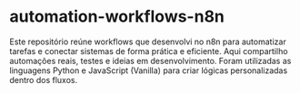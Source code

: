 # automation-workflows-n8n
Este repositório reúne workflows que desenvolvi no n8n para automatizar tarefas e conectar sistemas de forma prática e eficiente. Aqui compartilho automações reais, testes e ideias em desenvolvimento. Foram utilizadas as linguagens Python e JavaScript (Vanilla) para criar lógicas personalizadas dentro dos fluxos.
